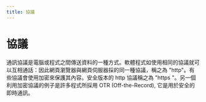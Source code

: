 ```yaml
---
title: 協議
---
```

# 協議

通訊協議是電腦或程式之間傳送資料的一種方式。軟體程式如使用相同的協議就可以互相通話：因此網頁瀏覽器與網頁伺服器採的同一種協議，稱之為 "http"。有些協議會使用加密來保護其內容。安全版本的  http 協議稱之為 "https "。另一個利用加密協議的例子是許多程式所採用 OTR  (Off-the-Record), 它是用於安全的即時通訊。
